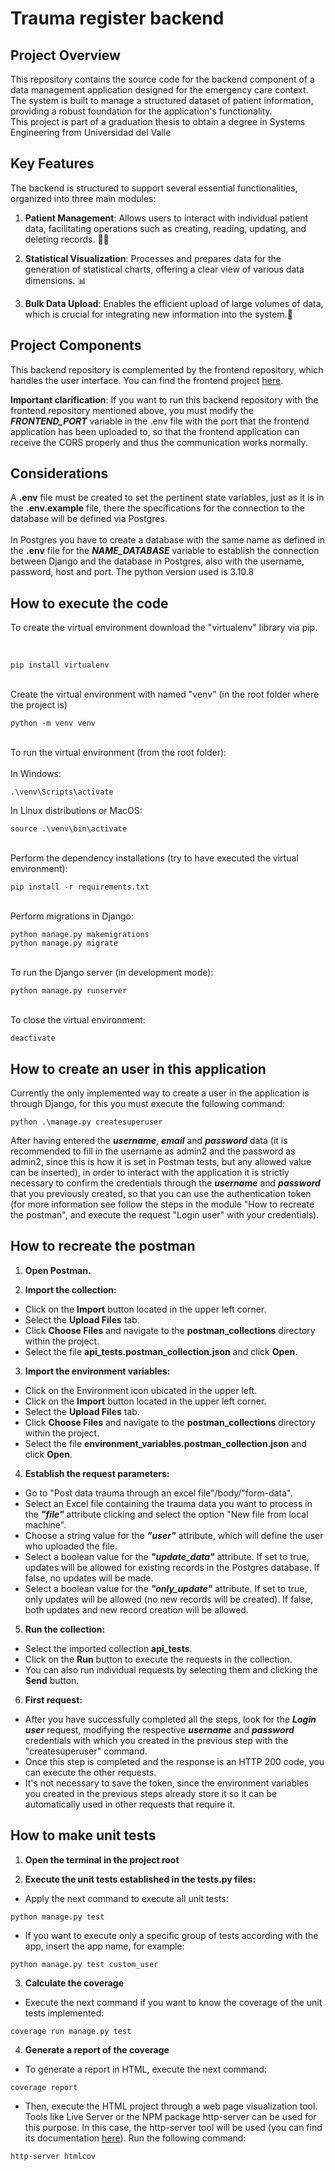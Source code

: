 # Trauma register backend

## Project Overview
This repository contains the source code for the backend component of a data management application designed for the emergency care context. The system is built to manage a structured dataset of patient information, providing a robust foundation for the application's functionality. <br>
This project is part of a graduation thesis to obtain a degree in Systems Engineering from Universidad del Valle

## Key Features
The backend is structured to support several essential functionalities, organized into three main modules:

1. **Patient Management**: Allows users to interact with individual patient data, facilitating operations such as creating, reading, updating, and deleting records. 🧑‍⚕️

2. **Statistical Visualization**: Processes and prepares data for the generation of statistical charts, offering a clear view of various data dimensions. 📊

3. **Bulk Data Upload**: Enables the efficient upload of large volumes of data, which is crucial for integrating new information into the system.📂

## Project Components
This backend repository is complemented by the frontend repository, which handles the user interface. You can find the frontend project [here](https://github.com/Diego2038/trauma_register_frontend).

**Important clarification**: If you want to run this backend repository with the frontend repository mentioned above, you must modify the ***FRONTEND_PORT*** variable in the .env file with the port that the frontend application has been uploaded to, so that the frontend application can receive the CORS properly and thus the communication works normally.

## Considerations
A **.env** file must be created to set the pertinent state variables, just as it is in the **.env.example** file, there the specifications for the connection to the database will be defined via Postgres.<br><br>
In Postgres you have to create a database with the same name as defined in the **.env** file for the ***NAME_DATABASE*** variable to establish the connection between Django and the database in Postgres, also with the username, password, host and port.
The python version used is 3.10.8

## How to execute the code

To create the virtual environment download the "virtualenv" library via pip.

<br>

```
pip install virtualenv 
```

<br> 
Create the virtual environment with named "venv" (in the root folder where the project is)

```
python -m venv venv
```

<br>
To run the virtual environment (from the root folder): <br><br>
In Windows:<br>

```
.\venv\Scripts\activate
```

In Linux distributions or MacOS:<br>

```
source .\venv\bin\activate
```

<br>
Perform the dependency installations (try to have executed the virtual environment):

```
pip install -r requirements.txt
```

<br>
Perform migrations in Django:

```
python manage.py makemigrations
python manage.py migrate
```

<br>
To run the Django server (in development mode):

```
python manage.py runserver
```

<br>
To close the virtual environment:

```
deactivate
``` 

## How to create an user in this application
Currently the only implemented way to create a user in the application is through Django, for this you must execute the following command:
```
python .\manage.py createsuperuser
``` 
After having entered the ***username***, ***email*** and ***password*** data (it is recommended to fill in the username as admin2 and the password as admin2, since this is how it is set in Postman tests, but any allowed value can be inserted), in order to interact with the application it is strictly necessary to confirm the credentials through the ***username*** and ***password*** that you previously created, so that you can use the authentication token (for more information see follow the steps in the module "How to recreate the postman", and execute the request "Login user" with your credentials).

## How to recreate the postman


1. **Open Postman.**

2. **Import the collection:**
- Click on the **Import** button located in the upper left corner.
- Select the **Upload Files** tab.
- Click **Choose Files** and navigate to the **postman_collections** directory within the project.
- Select the file **api_tests.postman_collection.json** and click **Open**.

3. **Import the environment variables:**
- Click on the Environment icon ubicated in the upper left.
- Click on the **Import** button located in the upper left corner.
- Select the **Upload Files** tab.
- Click **Choose Files** and navigate to the **postman_collections** directory within the project.
- Select the file **environment_variables.postman_collection.json** and click **Open**.

4. **Establish the request parameters:**
- Go to "Post data trauma through an excel file"/body/"form-data".
- Select an Excel file containing the trauma data you want to process in the ***"file"*** attribute clicking and select the option "New file from local machine".
- Choose a string value for the ***"user"*** attribute, which will define the user who uploaded the file.
- Select a boolean value for the ***"update_data"*** attribute. If set to true, updates will be allowed for existing records in the Postgres database. If false, no updates will be made.
- Select a boolean value for the ***"only_update"*** attribute. If set to true, only updates will be allowed (no new records will be created). If false, both updates and new record creation will be allowed.

5. **Run the collection:**
- Select the imported collection **api_tests**.
- Click on the **Run** button to execute the requests in the collection.
- You can also run individual requests by selecting them and clicking the **Send** button.

6. **First request:**
-  After you have successfully completed all the steps, look for the ***Login user*** request, modifying the respective ***username*** and ***password*** credentials with which you created in the previous step with the "createsuperuser" command.
- Once this step is completed and the response is an HTTP 200 code, you can execute the other requests. 
- It's not necessary to save the token, since the environment variables you created in the previous steps already store it so it can be automatically used in other requests that require it.

## How to make unit tests


1. **Open the terminal in the project root**

2. **Execute the unit tests established in the tests.py files:**
- Apply the next command to execute all unit tests:
```
python manage.py test
```
- If you want to execute only a specific group of tests according with the app, insert the app name, for example:
```
python manage.py test custom_user
```
3. **Calculate the coverage**
- Execute the next command if you want to know the coverage of the unit tests implemented:
```
coverage run manage.py test
```
4. **Generate a report of the coverage**
- To generate a report in HTML, execute the next command:
```
coverage report
```
- Then, execute the HTML project through a web page visualization tool. Tools like Live Server or the NPM package http-server can be used for this purpose. In this case, the http-server tool will be used (you can find its documentation [here](https://www.npmjs.com/package/http-server)).
Run the following command:

```
http-server htmlcov
```
